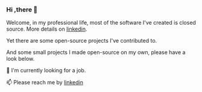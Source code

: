### Hi ,there 👋

<!--
**omniwired/omniwired** is a ✨ _special_ ✨ repository because its `README.md` (this file) appears on your GitHub profile.

Here are some ideas to get you started:

- 🔭 I’m currently working on ...
- 🌱 I’m currently learning ...
- 👯 I’m looking to collaborate on ...
- 🤔 I’m looking for help with ...
- 💬 Ask me about ...
- 📫 How to reach me: ...
- 😄 Pronouns: ...
- ⚡ Fun fact: ...
-->

Welcome, in my professional life, most of the software I've created is closed source. More details on [linkedin](https://www.linkedin.com/in/combetto/).

Yet there are some open-source projects I've contributed to.

And some small projects I made open-source on my own, please have a look below.

🔭 I'm currently looking for a job.

📫 Please reach me by [linkedin](https://www.linkedin.com/in/combetto/)

